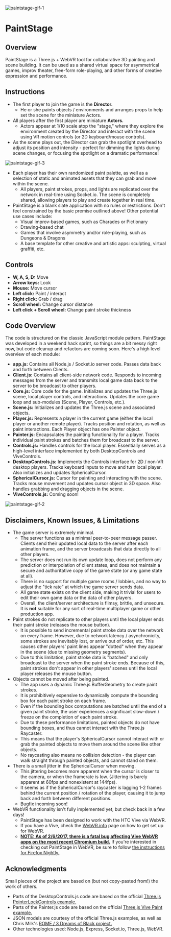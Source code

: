 ![paintstage-gif-1](http://i.imgur.com/Ex8osch.gif)


# PaintStage

## Overview

PaintStage is a Three.js + WebVR tool for collaborative 3D painting and scene building. It can be used as a shared virtual space for asymmetrical games, improv theater, free-form role-playing, and other forms of creative expression and performance. 


## Instructions

* The first player to join the game is the **Director.** 
    * He or she paints objects / environments and arranges props to help set the scene for the miniature Actors. 
* All players after the first player are miniature **Actors.** 
    * Actors appear at 1/10 scale atop the "stage," where they explore the environment created by the Director and interact with the scene using VR motion controls (or 2D keyboard/mouse controls). 
* As the scene plays out, the Director can grab the spotlight overhead to adjust its position and intensity - perfect for dimming the lights during scene changes, or focusing the spotlight on a dramatic performance! 

![paintstage-gif-3](http://i.imgur.com/96bV6Kj.gif)

* Each player has their own randomized paint palette, as well as a selection of static and animated assets that they can grab and move within the scene. 
    * All players, paint strokes, props, and lights are replicated over the network in real-time using Socket.io. The scene is completely shared, allowing players to play and create together in real time. 
* PaintStage is a blank slate application with no rules or restrictions. Don't feel constrained by the basic premise outlined above! Other potential use cases include:  
    * Visual improv-based games, such as Charades or Pictionary
    * Drawing-based chat
    * Games that involve asymmetry and/or role-playing, such as Dungeons & Dragons
    * A base template for other creative and artistic apps: sculpting, virtual graffiti, etc. 



## Controls

* **W, A, S, D:** Move
* **Arrow keys:** Look
* **Mouse:** Move cursor
* **Left click:** Paint / interact
* **Right click:** Grab / drag
* **Scroll wheel:** Change cursor distance
* **Left click + Scroll wheel:** Change paint stroke thickness



## Code Overview

The code is structured on the classic JavaScript module pattern. PaintStage was developed in a weekend hack sprint, so things are a bit messy right now, but code cleanup and refactors are coming soon. Here's a high level overview of each module:
* **app.js:** Contains all Node.js / Socket.io server code. Passes data back and forth between Clients. 
* **Client.js:** Contains all client-side network code. Responds to incoming messages from the server and transmits local game data back to the server to be broadcast to other players. 
* **Core.js:** Core code for the game. Initializes and updates the Three.js scene, local player controls, and interactions. Updates the core game loop and sub-modules (Scene, Player, Controls, etc.). 
* **Scene.js:** Initializes and updates the Three.js scene and associated objects. 
* **Player.js:** Represents a player in the current game (either the local player or another remote player). Tracks position and rotation, as well as paint interactions. Each Player object has one Painter object. 
* **Painter.js:** Encapsulates the painting functionality for a player. Tracks individual paint strokes and batches them for broadcast to the server. 
* **Controls.js:** Handles controls for the local player. Essentially serves as a high-level interface implemented by both DesktopControls and ViveControls. 
* **DesktopControls.js:** Implements the Controls interface for 2D / non-VR desktop players. Tracks keyboard inputs to move and turn local player. Also initializes and updates SphericalCursor. 
* **SphericalCursor.js:** Cursor for painting and interacting with the scene. Tracks mouse movement and updates cursor object in 3D space. Also handles grabbing and dragging objects in the scene. 
* **ViveControls.js:** Coming soon! 


![paintstage-gif-2](http://i.imgur.com/BcLFErJ.gif)


## Disclaimers, Known Issues, & Limitations

* The game server is extremely minimal.
    * The server functions as a minimal peer-to-peer message passer. Clients send their updated local data to the server after each animation frame, and the server broadcasts that data directly to all other players. 
    * The server does not run its own update loop, does not perform any prediction or interpolation of client states, and does not maintain a secure and authoritative copy of the game state (or any game state at all). 
    * There is no support for multiple game rooms / lobbies, and no way to adjust the "tick rate" at which the game server sends data. 
    * All game state exists on the client side, making it trivial for users to edit their own game data or the data of other players. 
    * Overall, the client/server architecture is flimsy, brittle, and unsecure. It is **not** suitable for any sort of real-time multiplayer game or other production app. 
* Paint strokes do not replicate to other players until the local player ends their paint stroke (releases the mouse button). 
	* It is possible to send incremental paint stroke data over the network on every frame. However, due to network latency / asynchronicity, some strokes are inevitably lost, or arrive out of order, etc. This causes other players' paint lines appear "dotted" when they appear in the scene (due to missing geometry segments). 
	* Due to this limitation, paint stroke data is "batched" and only broadcast to the server when the paint stroke ends. Because of this, paint strokes don't appear in other players' scenes until the local player releases the mouse button. 
* Objects cannot be moved after being painted. 
    * The app uses a dynamic Three.js BufferGeometry to create paint strokes. 
    * It is prohibitively expensive to dynamically compute the bounding box for each paint stroke on each frame. 
    * Even if the bounding box computations are batched until the end of a given paint stroke, the user experiences a significant slow-down / freeze on the completion of each paint stroke. 
    * Due to these performance limitations, painted objects do not have bounding boxes, and thus cannot interact with the Three.js Raycaster. 
    * This means that the player's SphericalCursor cannot interact with or grab the painted objects to move them around the scene like other objects. 
    * No raycasting also means no collision detection - the player can walk straight through painted objects, and cannot stand on them. 
* There is a small jitter in the SphericalCursor when moving. 
	* This jittering becomes more apparent when the cursor is closer to the camera, or when the framerate is low. (Jittering is barely apparent at 60fps and nonexistent at 144fps). 
	* It seems as if the SphericalCursor's raycaster is lagging 1-2 frames behind the current position / rotation of the player, causing it to jump back and forth between different positions. 
	* Bugfix incoming soon!
* WebVR functionality isn't fully implemented yet, but check back in a few days! 
    * PaintStage has been designed to work with the HTC Vive via WebVR. 
    * If you have a Vive, check the [WebVR.info](http://webvr.info) page on how to get set up for WebVR. 
    * **[NOTE: As of 2/6/2017, there is a fatal bug affecting Vive WebVR apps on the most recent Chromium build.](https://bugs.chromium.org/p/chromium/issues/detail?id=687009)** If you're interested in checking out PaintStage in WebVR, be sure to follow [the instructions for Firefox Nightly.](https://github.com/Web-VR/iswebvrready/wiki/Instructions%3A-Firefox-Nightly) 



## Acknowledgments

Small pieces of the project are based on (but not copy-pasted from!) the work of others. 

* Parts of the DesktopControls.js code are based on the official [Three.js PointerLockControls example.](https://threejs.org/examples/#misc_controls_pointerlock)
* Parts of the Painter.js code are based on the official [Three.js Vive Paint example.](https://threejs.org/examples/#webvr_vive_paint)
* JSON models are courtesy of the official Three.js examples, as well as Chris Milk's [ROME / 3 Dreams of Black project.](http://www.ro.me/tech/)
* Other technologies used: Node.js, Express, Socket.io, Three.js, WebVR. 
